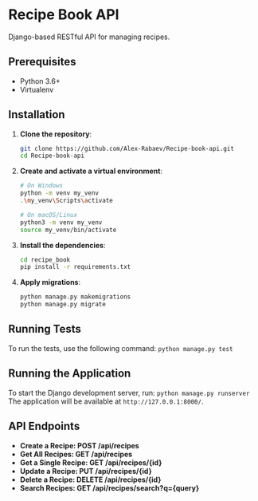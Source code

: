 # Recipe Book API

Django-based RESTful API for managing recipes.

## Prerequisites

- Python 3.6+
- Virtualenv

## Installation

1. **Clone the repository**:
    ```bash
    git clone https://github.com/Alex-Rabaev/Recipe-book-api.git
    cd Recipe-book-api
    ```

2. **Create and activate a virtual environment**:
    ```bash
    # On Windows
    python -m venv my_venv
    .\my_venv\Scripts\activate

    # On macOS/Linux
    python3 -m venv my_venv
    source my_venv/bin/activate
    ```

3. **Install the dependencies**:
    ```bash
    cd recipe_book
    pip install -r requirements.txt
    ```

4. **Apply migrations**:
    ```bash
    python manage.py makemigrations
    python manage.py migrate
    ```

## Running Tests

To run the tests, use the following command:
    `python manage.py test`

## Running the Application

To start the Django development server, run:
    `python manage.py runserver`
The application will be available at `http://127.0.0.1:8000/`.

## API Endpoints

- **Create a Recipe: POST /api/recipes**
- **Get All Recipes: GET /api/recipes**
- **Get a Single Recipe: GET /api/recipes/{id}**
- **Update a Recipe: PUT /api/recipes/{id}**
- **Delete a Recipe: DELETE /api/recipes/{id}**
- **Search Recipes: GET /api/recipes/search?q={query}**
